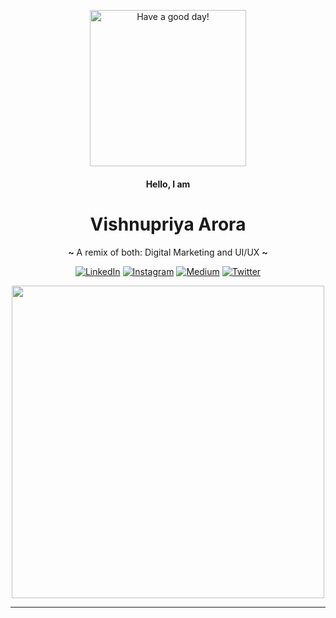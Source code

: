 <p align="center">
<img alt="Have a good day!" src="https://www.itxwebsolutions.com/wp-content/uploads/2020/04/web-design-gif.gif" width="250px">
</p>
<h4 align="center" font-size:4em"> Hello, I am </h4>
<h1 align="center" font-size:8em"> Vishnupriya Arora </h1>
<p align="center" ><b>~</b> A remix of both: Digital Marketing and UI/UX <b>~</b></p>
<p align="center"><a href="https://www.linkedin.com/in/vishnupriyaarora/" target="_blank"><img alt="LinkedIn" src="https://img.shields.io/badge/linkedin-%230077B5.svg?&style=for-the-badge&logo=linkedin&logoColor=white" /></a> <a href="https://www.instagram.com/damnitvee/" target="_blank"><img alt="Instagram" src="https://img.shields.io/badge/instagram-%23E4405F.svg?&style=for-the-badge&logo=instagram&logoColor=white" /></a> <a href="https://medium.com/@kashish_121" target="_blank"><img alt="Medium" src="https://img.shields.io/badge/medium-%2312100E.svg?&style=for-the-badge&logo=medium&logoColor=white" /></a> <a href="https://twitter.com/kashish_121" target="_blank"><img alt="Twitter" src="https://img.shields.io/badge/twitter-%231DA1F2.svg?&style=for-the-badge&logo=twitter&logoColor=white" /></a>
</p>
<p  align="center"><img height="500" src = "https://github.com/Soumya007-developer/readme-js-vish/blob/main/Vish.gif.gif"></p>
<hr>
